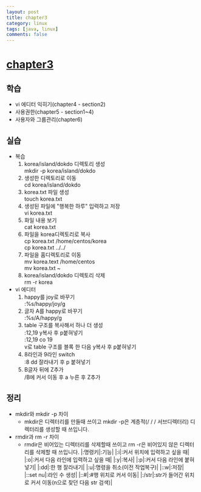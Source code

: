 ```yaml
---
layout: post
title: chapter3
category: linux
tags: [java, linux]
comments: false
---
```


# [chapter3]()

## 학습
* vi 에디터 익히기(chapter4 - section2)
* 사용권한(chapter5 - section1~4)
* 사용자와 그룹관리(chapter6)

## 실습
* 복습
    1. korea/island/dokdo 디렉토리 생성
    <br> mkdir -p korea/island/dokdo
    2. 생성한 디렉토리로 이동
    <br> cd korea/island/dokdo
    3. korea.txt 파일 생성
    <br> touch korea.txt
    4. 생성된 파일에 "행복한 하루" 입력하고 저장
    <br> vi korea.txt 
    5. 화일 내용 보기
    <br> cat korea.txt
    6. 파일을 korea디렉토리로 복사
    <br> cp korea.txt /home/centos/korea
    <br> cp korea.txt ../../
    7. 파일을 홈디렉토리로 이동
    <br> mv korea.text /home/centos
    <br> mv korea.txt ~
    8. korea/island/dokdo 디렉토리 삭제
    <br> rm -r korea
* vi 에디터
    1. happy를 joy로 바꾸기
    <br> :%s/happy/joy/g
    2. 글자 A를 happy로 바꾸기
    <br> :%s/A/happy/g
    3. table 구조를 복사해서 하나 더 생성
    <br> :12,19 y복사 후 p붙혀넣기
    <br> :12,19 co 19
    <br> v로 table 구조를 블록 한 다음 y복사 후 p붙혀넣기
    4. 8라인과 9라인 switch
    <br> :8 dd 잘라내기 후 p 붙혀넣기
    5. B글자 뒤에 Z추가
    <br> /B에 커서 이동 후 a 누른 후 Z추가

## 정리
* mkdir와 mkdir -p 차이
    - mkdir은 디렉터리를 만들때 쓰이고 mkdir -p은 계층적(/ / / 서브디렉터리) 디렉터리를 생성할 때 쓰입니다.
* rmdir과 rm -r 차이
    - rmdir은 비어있는 디렉터리를 삭제할때 쓰이고 rm -r은 비어있지 않은 디렉터리를 삭제할 때 쓰입니다.
|:명령키|:기능|
|:i|:커서 위치에 입력하고 싶을 때|
|:o|:커서 다음 라인에 입력하고 싶을 때|
|:y|:복사|
|:p|:커서 다음 라인에 붙혀넣기|
|:dd|:한 행 잘라내기|
|:u|:명령을 취소(이전 작업복구)|
|::w|:저장|
|::set nu|:라인 수 생성|
|::#|:#행 위치로 커서 이동|
|:/str|:str가 들어간 위치로 커서 이동(n으로 찾던 다음 str 검색)|

